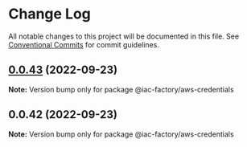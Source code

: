 # Change Log

All notable changes to this project will be documented in this file.
See [Conventional Commits](https://conventionalcommits.org) for commit guidelines.

## [0.0.43](https://github.com/iac-factory/aws-node-s3-utilities/compare/v0.0.42...v0.0.43) (2022-09-23)

**Note:** Version bump only for package @iac-factory/aws-credentials





## 0.0.42 (2022-09-23)

**Note:** Version bump only for package @iac-factory/aws-credentials
